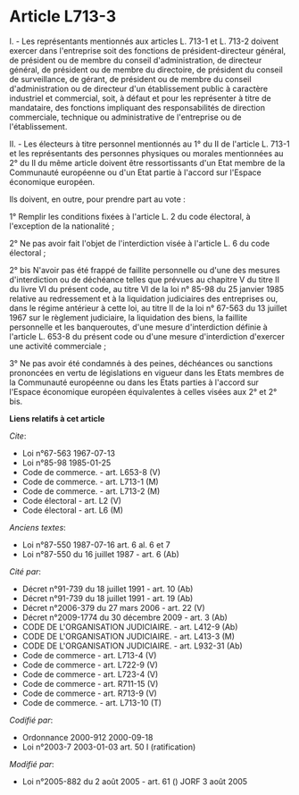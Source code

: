 # Article L713-3

I. - Les représentants mentionnés aux articles L. 713-1 et L. 713-2 doivent exercer dans l'entreprise soit des fonctions de
président-directeur général, de président ou de membre du conseil d'administration, de directeur général, de président ou de
membre du directoire, de président du conseil de surveillance, de gérant, de président ou de membre du conseil
d'administration ou de directeur d'un établissement public à caractère industriel et commercial, soit, à défaut et pour les
représenter à titre de mandataire, des fonctions impliquant des responsabilités de direction commerciale, technique ou
administrative de l'entreprise ou de l'établissement.

II. - Les électeurs à titre personnel mentionnés au 1° du II de l'article L. 713-1 et les représentants des personnes
physiques ou morales mentionnées au 2° du II du même article doivent être ressortissants d'un Etat membre de la Communauté
européenne ou d'un Etat partie à l'accord sur l'Espace économique européen.

Ils doivent, en outre, pour prendre part au vote :

1° Remplir les conditions fixées à l'article L. 2 du code électoral, à l'exception de la nationalité ;

2° Ne pas avoir fait l'objet de l'interdiction visée à l'article L. 6 du code électoral ;

2° bis N'avoir pas été frappé de faillite personnelle ou d'une des mesures d'interdiction ou de déchéance telles que prévues
au chapitre V du titre II du livre VI du présent code, au titre VI de la loi n° 85-98 du 25 janvier 1985 relative au
redressement et à la liquidation judiciaires des entreprises ou, dans le régime antérieur à cette loi, au titre II de la loi
n° 67-563 du 13 juillet 1967 sur le règlement judiciaire, la liquidation des biens, la faillite personnelle et les
banqueroutes, d'une mesure d'interdiction définie à l'article L. 653-8 du présent code ou d'une mesure d'interdiction
d'exercer une activité commerciale ;

3° Ne pas avoir été condamnés à des peines, déchéances ou sanctions prononcées en vertu de législations en vigueur dans les
Etats membres de la Communauté européenne ou dans les Etats parties à l'accord sur l'Espace économique européen équivalentes
à celles visées aux 2° et 2° bis.

**Liens relatifs à cet article**

_Cite_:

  - Loi n°67-563 1967-07-13
  - Loi n°85-98 1985-01-25
  - Code de commerce. - art. L653-8 (V)
  - Code de commerce. - art. L713-1 (M)
  - Code de commerce. - art. L713-2 (M)
  - Code électoral - art. L2 (V)
  - Code électoral - art. L6 (M)

_Anciens textes_:

  - Loi n°87-550 1987-07-16 art. 6 al. 6 et 7
  - Loi n°87-550 du 16 juillet 1987 - art. 6 (Ab)

_Cité par_:

  - Décret n°91-739 du 18 juillet 1991 - art. 10 (Ab)
  - Décret n°91-739 du 18 juillet 1991 - art. 19 (Ab)
  - Décret n°2006-379 du 27 mars 2006 - art. 22 (V)
  - Décret n°2009-1774 du 30 décembre 2009 - art. 3 (Ab)
  - CODE DE L'ORGANISATION JUDICIAIRE. - art. L412-9 (Ab)
  - CODE DE L'ORGANISATION JUDICIAIRE. - art. L413-3 (M)
  - CODE DE L'ORGANISATION JUDICIAIRE. - art. L932-31 (Ab)
  - Code de commerce - art. L713-4 (V)
  - Code de commerce - art. L722-9 (V)
  - Code de commerce - art. L723-4 (V)
  - Code de commerce - art. R711-15 (V)
  - Code de commerce - art. R713-9 (V)
  - Code de commerce. - art. L713-10 (T)

_Codifié par_:

  - Ordonnance 2000-912 2000-09-18
  - Loi n°2003-7 2003-01-03 art. 50 I (ratification)

_Modifié par_:

  - Loi n°2005-882 du 2 août 2005 - art. 61 () JORF 3 août 2005
